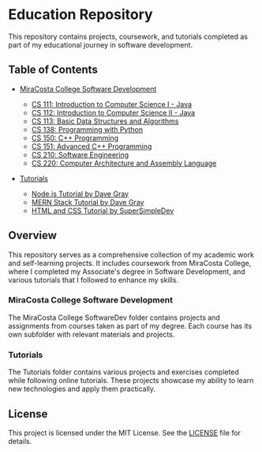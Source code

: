 # Education Repository

This repository contains projects, coursework, and tutorials completed as part of my educational journey in software development.

## Table of Contents

- [MiraCosta College Software Development](MiraCosta%20College%20SoftwareDev)
  - [CS 111: Introduction to Computer Science I - Java](MiraCosta%20College%20SoftwareDev/CS%20111%20JAVA%20I)
  - [CS 112: Introduction to Computer Science II - Java](MiraCosta%20College%20SoftwareDev/CS%20112%20JAVA%20II)
  - [CS 113: Basic Data Structures and Algorithms](MiraCosta%20College%20SoftwareDev/CS%20113%20Data%20Struc%20&%20Algorythms)
  - [CS 138: Programming with Python](MiraCosta%20College%20SoftwareDev/CS%20138%20Python)
  - [CS 150: C++ Programming](MiraCosta%20College%20SoftwareDev/CS%20150%20C++%20I)
  - [CS 151: Advanced C++ Programming](MiraCosta%20College%20SoftwareDev/CS%20151%20C++%20II)
  - [CS 210: Software Engineering](MiraCosta%20College%20SoftwareDev/CS%20210%20Software%20Engineering)
  - [CS 220: Computer Architecture and Assembly Language](MiraCosta%20College%20SoftwareDev/CS%20220%20Comp%20Arch%20-%20Assem%20Lang)

- [Tutorials](Tutorials)
  - [Node.js Tutorial by Dave Gray](Tutorials/NodeJS)
  - [MERN Stack Tutorial by Dave Gray](Tutorials/MERN)
  - [HTML and CSS Tutorial by SuperSimpleDev](Tutorials/HTML.and.CSS)

## Overview

This repository serves as a comprehensive collection of my academic work and self-learning projects. It includes coursework from MiraCosta College, where I completed my Associate's degree in Software Development, and various tutorials that I followed to enhance my skills.

### MiraCosta College Software Development

The MiraCosta College SoftwareDev folder contains projects and assignments from courses taken as part of my degree. Each course has its own subfolder with relevant materials and projects.

### Tutorials

The Tutorials folder contains various projects and exercises completed while following online tutorials. These projects showcase my ability to learn new technologies and apply them practically.

## License

This project is licensed under the MIT License. See the [LICENSE](LICENSE) file for details.
